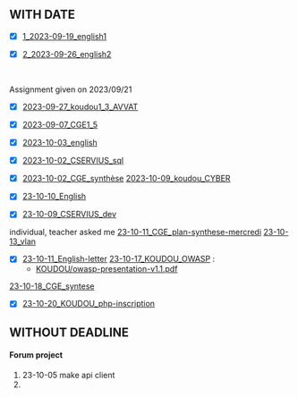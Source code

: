	
## WITH DATE
- [x] [1_2023-09-19_english1](HOMEWORK/English/2023-09-19_mail.md)

- [x] [2_2023-09-26_english2](HOMEWORK/English/2023-09-26_mistake-about-date.md)
<br>

Assignment given on 2023/09/21
- [x] [2023-09-27_koudou1_3_AVVAT](KOUDOU/Jeudi_SLAM2-23-09-21/site_avvat/2023-09-27.md)

- [x] [2023-09-07_CGE1_5](./CGE/5_2023-09-20_Les-aventuriers-voiyageurs_devoirpour_2023-09-27/2023-09-26.md)

- [x] [2023-10-03_english](HOMEWORK/English/2023-10-03.md)

- [x] [2023-10-02_CSERVIUS_sql](HOMEWORK/CSERVIUS/2023-10-02.md)
- [x] [2023-10-02_CGE_synthèse](HOMEWORK/CGE/23-10-04_CGE.md)
[2023-10-09_koudou_CYBER](HOMEWORK/KOUDOU/CYBER/23-10-09.md)
- [x] [23-10-10_English](HOMEWORK/English/23-10-10)

- [x] [23-10-09_CSERVIUS_dev](/CSERVIUS/23-10-09)

individual, teacher asked me
[23-10-11_CGE_plan-synthese-mercredi](HOMEWORK/CGE/23-10-11_CGE.md)‎
[23-10-13_vlan](HOMEWORK/KOUDOU/23-10-13)
- [x] [23-10-11_English-letter](HOMEWORK/English/23-10-17_email2.md)
[23-10-17_KOUDOU_OWASP](HOMEWORK/KOUDOU/23-10-17) :
    - [KOUDOU/owasp-presentation-v1.1.pdf](KOUDOU/owasp-presentation-v1.1.pdf)



[23-10-18_CGE_syntese](/HOMEWORK/CGE/23-10-18_CGE_synthese)
- [x] [23-10-20_KOUDOU_php-inscription](HOMEWORK/KOUDOU/23-10-20.md)
## WITHOUT DEADLINE
#### Forum project
1. 23-10-05 make api client
2.  